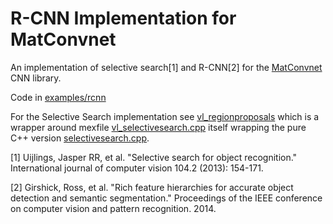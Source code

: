 # R-CNN Implementation for MatConvnet

An implementation of selective search[1] and R-CNN[2] for the [MatConvnet](http://www.vlfeat.org/matconvnet/) CNN library.

Code in [examples/rcnn](https://github.com/jamt9000/matconvnet-rcnn/tree/selectivesearch/examples/rcnn)

For the Selective Search implementation see [vl_regionproposals](https://github.com/jamt9000/matconvnet-rcnn/blob/selectivesearch/matlab/vl_regionproposals.m) which is a wrapper around mexfile [vl_selectivesearch.cpp](https://github.com/jamt9000/matconvnet-rcnn/blob/selectivesearch/matlab/src/vl_selectivesearch.cpp) itself wrapping the pure C++ version [selectivesearch.cpp](https://github.com/jamt9000/matconvnet-rcnn/blob/selectivesearch/matlab/src/bits/selectivesearch.cpp).


[1] Uijlings, Jasper RR, et al. "Selective search for object recognition." International journal of computer vision 104.2 (2013): 154-171.

[2] Girshick, Ross, et al. "Rich feature hierarchies for accurate object detection and semantic segmentation." Proceedings of the IEEE conference on computer vision and pattern recognition. 2014.

